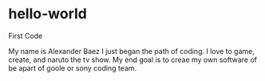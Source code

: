 # hello-world
First Code

My name is Alexander Baez I just began the path of coding. I love to game, create, and naruto the tv show. My end goal is to creae my own software of be apart of goole or sony coding team.
